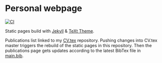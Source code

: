 # Personal webpage

[![CI](https://github.com/b-fg/b-fg.github.io/workflows/gh-pages/badge.svg)](https://github.com/b-fg/CV.tex/actions)

Static pages build with [Jekyll](https://jekyllrb.com/) & [TeXt Theme](https://github.com/kitian616/jekyll-TeXt-theme).

Publications list linked to my [CV.tex](https://github.com/b-fg/CV.tex) repository.
Pushing changes into CV.tex master triggers the rebuild of the static pages in this repository.
Then the publications page gets updates according to the latest BibTex file in [main.bib](https://github.com/b-fg/CV.tex/blob/main/main.bib).
